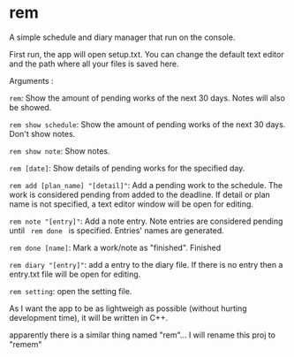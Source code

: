 # rem

A simple schedule and diary manager that run on the console.

First run, the app will open setup.txt. You can change the default text editor and the path where all your files is saved here.

Arguments :

<code>rem</code>: Show the amount of pending works of the next 30 days. Notes will also be showed.

<code>rem show schedule</code>: Show the amount of pending works of the next 30 days. Don't show notes.

<code>rem show note</code>: Show notes.

<code>rem [date]</code>: Show details of pending works for the specified day.

<code>rem add [plan_name] "[detail]"</code>: Add a pending work to the schedule. The work is considered pending from added to the deadline. If detail or plan name is not specified, a text editor window will be open for editing.

<code>rem note "[entry]"</code>: Add a note entry. Note entries are considered pending until <code> rem done </code> is specified. Entries' names are generated.

<code>rem done [name]</code></code>: Mark a work/note as "finished". Finished

<code>rem diary "[entry]"</code>: add a entry to the diary file. If there is no entry then a entry.txt file will be open for editing.

<code>rem setting</code>: open the setting file.

As I want the app to be as lightweigh as possible (without hurting development time), it will be written in C++.

apparently there is a similar thing named "rem"... I will rename this proj to "remem"
